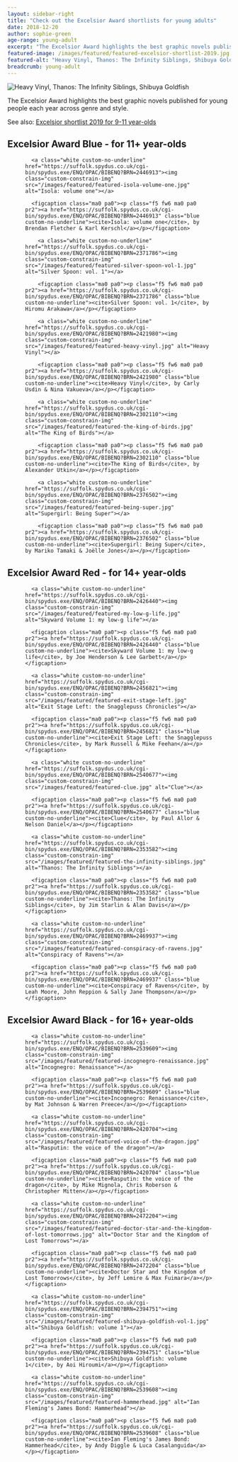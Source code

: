 ```yaml
---
layout: sidebar-right
title: "Check out the Excelsior Award shortlists for young adults"
date: 2018-12-20
author: sophie-green
age-range: young-adult
excerpt: "The Excelsior Award highlights the best graphic novels published for young people each year across genre and style."
featured-image: /images/featured/featured-excelsior-shortlist-2019.jpg
featured-alt: "Heavy Vinyl, Thanos: The Infinity Siblings, Shibuya Goldfish"
breadcrumb: young-adult
---
```


![Heavy Vinyl, Thanos: The Infinity Siblings, Shibuya Goldfish](/images/featured/featured-excelsior-shortlist-2019.jpg)

The Excelsior Award highlights the best graphic novels published for young people each year across genre and style.

See also: [Excelsior shortlist 2019 for 9-11 year-olds](/parents-carers-and-children/childrens-ya-books/excelsior-ks2-2019/)

## Excelsior Award Blue - for 11+ year-olds

<div class="custom-flex-container">

  <figure class="custom-flex-row-4 pv2">

      <a class="white custom-no-underline" href="https://suffolk.spydus.co.uk/cgi-bin/spydus.exe/ENQ/OPAC/BIBENQ?BRN=2446913"><img class="custom-constrain-img" src="/images/featured/featured-isola-volume-one.jpg" alt="Isola: volume one"></a>

      <figcaption class="ma0 pa0"><p class="f5 fw6 ma0 pa0 pr2"><a href="https://suffolk.spydus.co.uk/cgi-bin/spydus.exe/ENQ/OPAC/BIBENQ?BRN=2446913" class="blue custom-no-underline"><cite>Isola: volume one</cite>, by Brendan Fletcher & Karl Kerschl</a></p></figcaption>

  </figure>

  <figure class="custom-flex-row-4 pv2">

        <a class="white custom-no-underline" href="https://suffolk.spydus.co.uk/cgi-bin/spydus.exe/ENQ/OPAC/BIBENQ?BRN=2371786"><img class="custom-constrain-img" src="/images/featured/featured-silver-spoon-vol-1.jpg" alt="Silver Spoon: vol. 1"></a>

        <figcaption class="ma0 pa0"><p class="f5 fw6 ma0 pa0 pr2"><a href="https://suffolk.spydus.co.uk/cgi-bin/spydus.exe/ENQ/OPAC/BIBENQ?BRN=2371786" class="blue custom-no-underline"><cite>Silver Spoon: vol. 1</cite>, by Hiromu Arakawa</a></p></figcaption>

  </figure>

  <figure class="custom-flex-row-4 pv2">

        <a class="white custom-no-underline" href="https://suffolk.spydus.co.uk/cgi-bin/spydus.exe/ENQ/OPAC/BIBENQ?BRN=2421980"><img class="custom-constrain-img" src="/images/featured/featured-heavy-vinyl.jpg" alt="Heavy Vinyl"></a>

        <figcaption class="ma0 pa0"><p class="f5 fw6 ma0 pa0 pr2"><a href="https://suffolk.spydus.co.uk/cgi-bin/spydus.exe/ENQ/OPAC/BIBENQ?BRN=2421980" class="blue custom-no-underline"><cite>Heavy Vinyl</cite>, by Carly Usdin & Nina Vakueva</a></p></figcaption>

  </figure>

  <figure class="custom-flex-row-4 pv2">

        <a class="white custom-no-underline" href="https://suffolk.spydus.co.uk/cgi-bin/spydus.exe/ENQ/OPAC/BIBENQ?BRN=2302110"><img class="custom-constrain-img" src="/images/featured/featured-the-king-of-birds.jpg" alt="The King of Birds"></a>

        <figcaption class="ma0 pa0"><p class="f5 fw6 ma0 pa0 pr2"><a href="https://suffolk.spydus.co.uk/cgi-bin/spydus.exe/ENQ/OPAC/BIBENQ?BRN=2302110" class="blue custom-no-underline"><cite>The King of Birds</cite>, by Alexander Utkin</a></p></figcaption>

  </figure>

  <figure class="custom-flex-row-4 pv2">

        <a class="white custom-no-underline" href="https://suffolk.spydus.co.uk/cgi-bin/spydus.exe/ENQ/OPAC/BIBENQ?BRN=2376502"><img class="custom-constrain-img" src="/images/featured/featured-being-super.jpg" alt="Supergirl: Being Super"></a>

        <figcaption class="ma0 pa0"><p class="f5 fw6 ma0 pa0 pr2"><a href="https://suffolk.spydus.co.uk/cgi-bin/spydus.exe/ENQ/OPAC/BIBENQ?BRN=2376502" class="blue custom-no-underline"><cite>Supergirl: Being Super</cite>, by Mariko Tamaki & Joëlle Jones</a></p></figcaption>

  </figure>

</div>

## Excelsior Award Red - for 14+ year-olds

<div class="custom-flex-container">

  <figure class="custom-flex-row-4 pv2">

      <a class="white custom-no-underline" href="https://suffolk.spydus.co.uk/cgi-bin/spydus.exe/ENQ/OPAC/BIBENQ?BRN=2426440"><img class="custom-constrain-img" src="/images/featured/featured-my-low-g-life.jpg" alt="Skyward Volume 1: my low-g life"></a>

      <figcaption class="ma0 pa0"><p class="f5 fw6 ma0 pa0 pr2"><a href="https://suffolk.spydus.co.uk/cgi-bin/spydus.exe/ENQ/OPAC/BIBENQ?BRN=2426440" class="blue custom-no-underline"><cite>Skyward Volume 1: my low-g life</cite>, by Joe Henderson & Lee Garbett</a></p></figcaption>

  </figure>

  <figure class="custom-flex-row-4 pv2">

      <a class="white custom-no-underline" href="https://suffolk.spydus.co.uk/cgi-bin/spydus.exe/ENQ/OPAC/BIBENQ?BRN=2456821"><img class="custom-constrain-img" src="/images/featured/featured-exit-stage-left.jpg" alt="Exit Stage Left: the Snagglepuss Chronicles"></a>

      <figcaption class="ma0 pa0"><p class="f5 fw6 ma0 pa0 pr2"><a href="https://suffolk.spydus.co.uk/cgi-bin/spydus.exe/ENQ/OPAC/BIBENQ?BRN=2456821" class="blue custom-no-underline"><cite>Exit Stage Left: the Snagglepuss Chronicles</cite>, by Mark Russell & Mike Feehan</a></p></figcaption>

  </figure>

  <figure class="custom-flex-row-4 pv2">

      <a class="white custom-no-underline" href="https://suffolk.spydus.co.uk/cgi-bin/spydus.exe/ENQ/OPAC/BIBENQ?BRN=2540677"><img class="custom-constrain-img" src="/images/featured/featured-clue.jpg" alt="Clue"></a>

      <figcaption class="ma0 pa0"><p class="f5 fw6 ma0 pa0 pr2"><a href="https://suffolk.spydus.co.uk/cgi-bin/spydus.exe/ENQ/OPAC/BIBENQ?BRN=2540677" class="blue custom-no-underline"><cite>Clue</cite>, by Paul Allor & Nelson Daniel</a></p></figcaption>

  </figure>

  <figure class="custom-flex-row-4 pv2">

      <a class="white custom-no-underline" href="https://suffolk.spydus.co.uk/cgi-bin/spydus.exe/ENQ/OPAC/BIBENQ?BRN=2353582"><img class="custom-constrain-img" src="/images/featured/featured-the-infinity-siblings.jpg" alt="Thanos: The Infinity Siblings"></a>

      <figcaption class="ma0 pa0"><p class="f5 fw6 ma0 pa0 pr2"><a href="https://suffolk.spydus.co.uk/cgi-bin/spydus.exe/ENQ/OPAC/BIBENQ?BRN=2353582" class="blue custom-no-underline"><cite>Thanos: The Infinity Siblings</cite>, by Jim Starlin & Alan Davis</a></p></figcaption>

  </figure>

  <figure class="custom-flex-row-4 pv2">

      <a class="white custom-no-underline" href="https://suffolk.spydus.co.uk/cgi-bin/spydus.exe/ENQ/OPAC/BIBENQ?BRN=2469937"><img class="custom-constrain-img" src="/images/featured/featured-conspiracy-of-ravens.jpg" alt="Conspiracy of Ravens"></a>

      <figcaption class="ma0 pa0"><p class="f5 fw6 ma0 pa0 pr2"><a href="https://suffolk.spydus.co.uk/cgi-bin/spydus.exe/ENQ/OPAC/BIBENQ?BRN=2469937" class="blue custom-no-underline"><cite>Conspiracy of Ravens</cite>, by Leah Moore, John Reppion & Sally Jane Thompson</a></p></figcaption>

  </figure>

</div>

## Excelsior Award Black - for 16+ year-olds

<div class="custom-flex-container">

  <figure class="custom-flex-row-4 pv2">

      <a class="white custom-no-underline" href="https://suffolk.spydus.co.uk/cgi-bin/spydus.exe/ENQ/OPAC/BIBENQ?BRN=2539609"><img class="custom-constrain-img" src="/images/featured/featured-incognegro-renaissance.jpg" alt="Incognegro: Renaissance"></a>

      <figcaption class="ma0 pa0"><p class="f5 fw6 ma0 pa0 pr2"><a href="https://suffolk.spydus.co.uk/cgi-bin/spydus.exe/ENQ/OPAC/BIBENQ?BRN=2539609" class="blue custom-no-underline"><cite>Incognegro: Renaissance</cite>, by Mat Johnson & Warren Preece</a></p></figcaption>

  </figure>

  <figure class="custom-flex-row-4 pv2">

      <a class="white custom-no-underline" href="https://suffolk.spydus.co.uk/cgi-bin/spydus.exe/ENQ/OPAC/BIBENQ?BRN=2420704"><img class="custom-constrain-img" src="/images/featured/featured-voice-of-the-dragon.jpg" alt="Rasputin: the voice of the dragon"></a>

      <figcaption class="ma0 pa0"><p class="f5 fw6 ma0 pa0 pr2"><a href="https://suffolk.spydus.co.uk/cgi-bin/spydus.exe/ENQ/OPAC/BIBENQ?BRN=2420704" class="blue custom-no-underline"><cite>Rasputin: the voice of the dragon</cite>, by Mike Mignola, Chris Roberson & Christopher Mitten</a></p></figcaption>

  </figure>

  <figure class="custom-flex-row-4 pv2">

      <a class="white custom-no-underline" href="https://suffolk.spydus.co.uk/cgi-bin/spydus.exe/ENQ/OPAC/BIBENQ?BRN=2472204"><img class="custom-constrain-img" src="/images/featured/featured-doctor-star-and-the-kingdom-of-lost-tomorrows.jpg" alt="Doctor Star and the Kingdom of Lost Tomorrows"></a>

      <figcaption class="ma0 pa0"><p class="f5 fw6 ma0 pa0 pr2"><a href="https://suffolk.spydus.co.uk/cgi-bin/spydus.exe/ENQ/OPAC/BIBENQ?BRN=2472204" class="blue custom-no-underline"><cite>Doctor Star and the Kingdom of Lost Tomorrows</cite>, by Jeff Lemire & Max Fuimara</a></p></figcaption>

  </figure>

  <figure class="custom-flex-row-4 pv2">

      <a class="white custom-no-underline" href="https://suffolk.spydus.co.uk/cgi-bin/spydus.exe/ENQ/OPAC/BIBENQ?BRN=2394751"><img class="custom-constrain-img" src="/images/featured/featured-shibuya-goldfish-vol-1.jpg" alt="Shibuya Goldfish: volume 1"></a>

      <figcaption class="ma0 pa0"><p class="f5 fw6 ma0 pa0 pr2"><a href="https://suffolk.spydus.co.uk/cgi-bin/spydus.exe/ENQ/OPAC/BIBENQ?BRN=2394751" class="blue custom-no-underline"><cite>Shibuya Goldfish: volume 1</cite>, by Aoi Hiroumi</a></p></figcaption>

  </figure>

  <figure class="custom-flex-row-4 pv2">

      <a class="white custom-no-underline" href="https://suffolk.spydus.co.uk/cgi-bin/spydus.exe/ENQ/OPAC/BIBENQ?BRN=2539608"><img class="custom-constrain-img" src="/images/featured/featured-hammerhead.jpg" alt="Ian Fleming's James Bond: Hammerhead"></a>

      <figcaption class="ma0 pa0"><p class="f5 fw6 ma0 pa0 pr2"><a href="https://suffolk.spydus.co.uk/cgi-bin/spydus.exe/ENQ/OPAC/BIBENQ?BRN=2539608" class="blue custom-no-underline"><cite>Ian Fleming's James Bond: Hammerhead</cite>, by Andy Diggle & Luca Casalanguida</a></p></figcaption>

  </figure>

</div>
